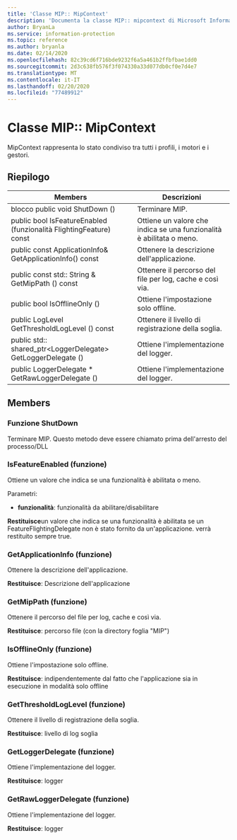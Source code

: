 ```yaml
---
title: 'Classe MIP:: MipContext'
description: 'Documenta la classe MIP:: mipcontext di Microsoft Information Protection (MIP) SDK.'
author: BryanLa
ms.service: information-protection
ms.topic: reference
ms.author: bryanla
ms.date: 02/14/2020
ms.openlocfilehash: 82c39cd6f716bde9232f6a5a461b2ffbfbae1dd0
ms.sourcegitcommit: 2d3c638fb576f3f074330a33d077db0cf0e7d4e7
ms.translationtype: MT
ms.contentlocale: it-IT
ms.lasthandoff: 02/20/2020
ms.locfileid: "77489912"
---
```

# <a name="class-mipmipcontext"></a>Classe MIP:: MipContext 
MipContext rappresenta lo stato condiviso tra tutti i profili, i motori e i gestori.
  
## <a name="summary"></a>Riepilogo
 Members                        | Descrizioni                                
--------------------------------|---------------------------------------------
blocco public void ShutDown ()  |  Terminare MIP.
public bool IsFeatureEnabled (funzionalità FlightingFeature) const  |  Ottiene un valore che indica se una funzionalità è abilitata o meno.
public const ApplicationInfo& GetApplicationInfo() const  |  Ottenere la descrizione dell'applicazione.
public const std:: String & GetMipPath () const  |  Ottenere il percorso del file per log, cache e così via.
public bool IsOfflineOnly ()  |  Ottiene l'impostazione solo offline.
public LogLevel GetThresholdLogLevel () const  |  Ottenere il livello di registrazione della soglia.
public std:: shared_ptr\<LoggerDelegate\> GetLoggerDelegate ()  |  Ottiene l'implementazione del logger.
public LoggerDelegate * GetRawLoggerDelegate ()  |  Ottiene l'implementazione del logger.
  
## <a name="members"></a>Members
  
### <a name="shutdown-function"></a>Funzione ShutDown
Terminare MIP.
Questo metodo deve essere chiamato prima dell'arresto del processo/DLL
  
### <a name="isfeatureenabled-function"></a>IsFeatureEnabled (funzione)
Ottiene un valore che indica se una funzionalità è abilitata o meno.

Parametri:  
* **funzionalità**: funzionalità da abilitare/disabilitare



  
**Restituisce**un valore che indica se una funzionalità è abilitata se un FeatureFlightingDelegate non è stato fornito da un'applicazione. verrà restituito sempre true.
  
### <a name="getapplicationinfo-function"></a>GetApplicationInfo (funzione)
Ottenere la descrizione dell'applicazione.

  
**Restituisce**: Descrizione dell'applicazione
  
### <a name="getmippath-function"></a>GetMipPath (funzione)
Ottenere il percorso del file per log, cache e così via.

  
**Restituisce**: percorso file (con la directory foglia "MIP")
  
### <a name="isofflineonly-function"></a>IsOfflineOnly (funzione)
Ottiene l'impostazione solo offline.

  
**Restituisce**: indipendentemente dal fatto che l'applicazione sia in esecuzione in modalità solo offline
  
### <a name="getthresholdloglevel-function"></a>GetThresholdLogLevel (funzione)
Ottenere il livello di registrazione della soglia.

  
**Restituisce**: livello di log soglia
  
### <a name="getloggerdelegate-function"></a>GetLoggerDelegate (funzione)
Ottiene l'implementazione del logger.

  
**Restituisce**: logger
  
### <a name="getrawloggerdelegate-function"></a>GetRawLoggerDelegate (funzione)
Ottiene l'implementazione del logger.

  
**Restituisce**: logger